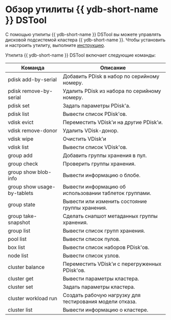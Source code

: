# Обзор утилиты {{ ydb-short-name }} DSTool

С помощью утилиты {{ ydb-short-name }} DSTool вы можете управлять дисковой подсистемой кластера {{ ydb-short-name }}. Чтобы установить и настроить утилиту, выполните [инструкцию](ydb-dstool-setup.md).

Утилита {{ ydb-short-name }} DSTool включает следующие команды:

Команда | Описание
--- | ---
pdisk add-by-serial | Добавить PDisk в набор по серийному номеру.
pdisk remove-by-serial | Удалить PDisk из набора по серийному номеру.
pdisk set | Задать параметры PDisk'а.
pdisk list | Вывести список PDisk'ов.
vdisk evict | Переместить VDisk'и на другие PDisk'и.
vdisk remove-donor | Удалить VDisk-донор.
vdisk wipe | Очистить VDisk'и
vdisk list | Вывести список VDisk'ов.
group add | Добавить группы хранения в пул.
group check | Проверить группы хранения.
group show blob-info | Вывести информацию о блобе.
group show usage-by-tablets | Вывести информацию об использовании таблеток группами.
group state | Вывести или изменить состояние группы хранения.
group take-snapshot | Сделать снапшот метаданных группы хранения.
group list | Вывести список групп хранения.
pool list | Вывести список пулов.
box list | Вывести список наборов PDisk'ов.
node list | Вывести список узлов.
cluster balance | Переместить VDisk'и с перегруженных PDisk'ов.
cluster get | Вывести параметры кластера.
cluster set | Задать параметры кластера.
cluster workload run | Создать рабочую нагрузку для тестирования модели отказа.
cluster list | Вывести информацию о кластере.
